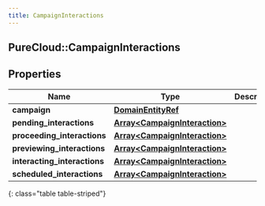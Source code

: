 ```yaml
---
title: CampaignInteractions
---
```

## PureCloud::CampaignInteractions

## Properties

|Name | Type | Description | Notes|
|------------ | ------------- | ------------- | -------------|
| **campaign** | [**DomainEntityRef**](DomainEntityRef.html) |  | [optional] |
| **pending_interactions** | [**Array&lt;CampaignInteraction&gt;**](CampaignInteraction.html) |  | [optional] |
| **proceeding_interactions** | [**Array&lt;CampaignInteraction&gt;**](CampaignInteraction.html) |  | [optional] |
| **previewing_interactions** | [**Array&lt;CampaignInteraction&gt;**](CampaignInteraction.html) |  | [optional] |
| **interacting_interactions** | [**Array&lt;CampaignInteraction&gt;**](CampaignInteraction.html) |  | [optional] |
| **scheduled_interactions** | [**Array&lt;CampaignInteraction&gt;**](CampaignInteraction.html) |  | [optional] |
{: class="table table-striped"}



